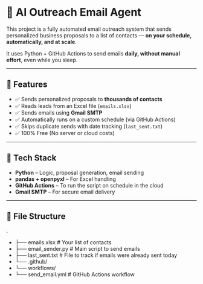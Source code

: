# 🤖 AI Outreach Email Agent

This project is a fully automated email outreach system that sends personalized business proposals to a list of contacts — **on your schedule, automatically, and at scale**.

It uses Python + GitHub Actions to send emails **daily, without manual effort**, even while you sleep.

---

## 🚀 Features

- ✅ Sends personalized proposals to **thousands of contacts**
- ✅ Reads leads from an Excel file (`emails.xlsx`)
- ✅ Sends emails using **Gmail SMTP**
- ✅ Automatically runs on a custom schedule (via GitHub Actions)
- ✅ Skips duplicate sends with date tracking (`last_sent.txt`)
- ✅ 100% Free (No server or cloud costs)

---

## 🧠 Tech Stack

- **Python** – Logic, proposal generation, email sending
- **pandas + openpyxl** – For Excel handling
- **GitHub Actions** – To run the script on schedule in the cloud
- **Gmail SMTP** – For secure email delivery

---

## 📁 File Structure
.
- ├── emails.xlsx # Your list of contacts
- ├── email_sender.py # Main script to send emails
- ├── last_sent.txt # File to track if emails were already sent today
- └── .github/
- └── workflows/
- └── send_email.yml # GitHub Actions workflow

